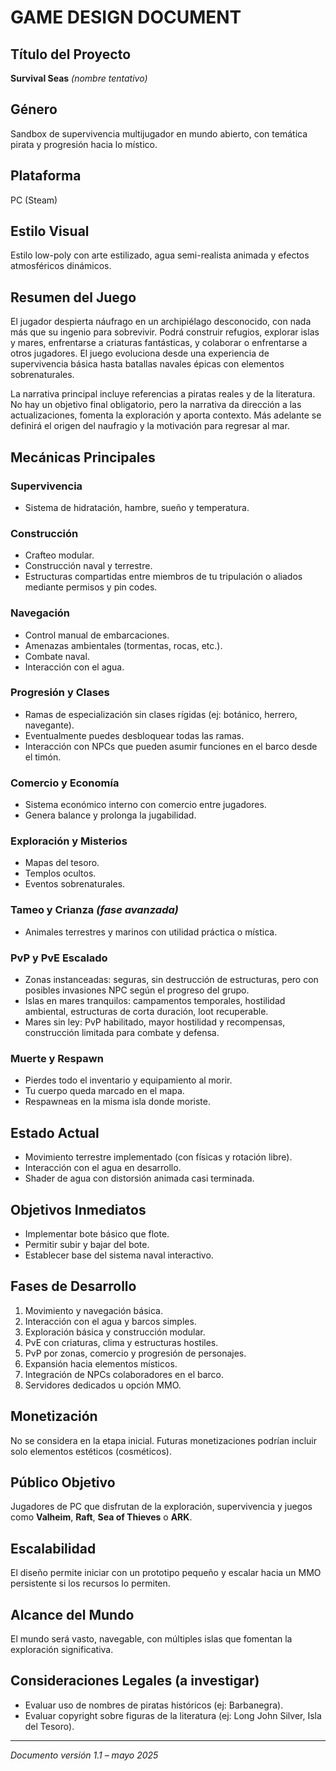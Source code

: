 # GAME DESIGN DOCUMENT

## Título del Proyecto
**Survival Seas** *(nombre tentativo)*

## Género
Sandbox de supervivencia multijugador en mundo abierto, con temática pirata y progresión hacia lo místico.

## Plataforma
PC (Steam)

## Estilo Visual
Estilo low-poly con arte estilizado, agua semi-realista animada y efectos atmosféricos dinámicos.

## Resumen del Juego
El jugador despierta náufrago en un archipiélago desconocido, con nada más que su ingenio para sobrevivir. Podrá construir refugios, explorar islas y mares, enfrentarse a criaturas fantásticas, y colaborar o enfrentarse a otros jugadores. El juego evoluciona desde una experiencia de supervivencia básica hasta batallas navales épicas con elementos sobrenaturales.

La narrativa principal incluye referencias a piratas reales y de la literatura. No hay un objetivo final obligatorio, pero la narrativa da dirección a las actualizaciones, fomenta la exploración y aporta contexto. Más adelante se definirá el origen del naufragio y la motivación para regresar al mar.

## Mecánicas Principales

### Supervivencia
- Sistema de hidratación, hambre, sueño y temperatura.

### Construcción
- Crafteo modular.
- Construcción naval y terrestre.
- Estructuras compartidas entre miembros de tu tripulación o aliados mediante permisos y pin codes.

### Navegación
- Control manual de embarcaciones.
- Amenazas ambientales (tormentas, rocas, etc.).
- Combate naval.
- Interacción con el agua.

### Progresión y Clases
- Ramas de especialización sin clases rígidas (ej: botánico, herrero, navegante).
- Eventualmente puedes desbloquear todas las ramas.
- Interacción con NPCs que pueden asumir funciones en el barco desde el timón.

### Comercio y Economía
- Sistema económico interno con comercio entre jugadores.
- Genera balance y prolonga la jugabilidad.

### Exploración y Misterios
- Mapas del tesoro.
- Templos ocultos.
- Eventos sobrenaturales.

### Tameo y Crianza *(fase avanzada)*
- Animales terrestres y marinos con utilidad práctica o mística.

### PvP y PvE Escalado
- Zonas instanceadas: seguras, sin destrucción de estructuras, pero con posibles invasiones NPC según el progreso del grupo.
- Islas en mares tranquilos: campamentos temporales, hostilidad ambiental, estructuras de corta duración, loot recuperable.
- Mares sin ley: PvP habilitado, mayor hostilidad y recompensas, construcción limitada para combate y defensa.

### Muerte y Respawn
- Pierdes todo el inventario y equipamiento al morir.
- Tu cuerpo queda marcado en el mapa.
- Respawneas en la misma isla donde moriste.

## Estado Actual
- Movimiento terrestre implementado (con físicas y rotación libre).
- Interacción con el agua en desarrollo.
- Shader de agua con distorsión animada casi terminada.

## Objetivos Inmediatos
- Implementar bote básico que flote.
- Permitir subir y bajar del bote.
- Establecer base del sistema naval interactivo.

## Fases de Desarrollo
1. Movimiento y navegación básica.
2. Interacción con el agua y barcos simples.
3. Exploración básica y construcción modular.
4. PvE con criaturas, clima y estructuras hostiles.
5. PvP por zonas, comercio y progresión de personajes.
6. Expansión hacia elementos místicos.
7. Integración de NPCs colaboradores en el barco.
8. Servidores dedicados u opción MMO.

## Monetización
No se considera en la etapa inicial. Futuras monetizaciones podrían incluir solo elementos estéticos (cosméticos).

## Público Objetivo
Jugadores de PC que disfrutan de la exploración, supervivencia y juegos como **Valheim**, **Raft**, **Sea of Thieves** o **ARK**.

## Escalabilidad
El diseño permite iniciar con un prototipo pequeño y escalar hacia un MMO persistente si los recursos lo permiten.

## Alcance del Mundo
El mundo será vasto, navegable, con múltiples islas que fomentan la exploración significativa.

## Consideraciones Legales (a investigar)
- Evaluar uso de nombres de piratas históricos (ej: Barbanegra).
- Evaluar copyright sobre figuras de la literatura (ej: Long John Silver, Isla del Tesoro).

---

*Documento versión 1.1 – mayo 2025*
